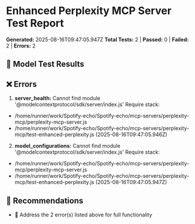 # Enhanced Perplexity MCP Server Test Report

**Generated:** 2025-08-16T09:47:05.947Z
**Total Tests:** 2 | **Passed:** 0 | **Failed:** 2 | **Errors:** 2

## 🤖 Model Test Results

## ❌ Errors

1. **server_health:** Cannot find module '@modelcontextprotocol/sdk/server/index.js'
Require stack:
- /home/runner/work/Spotify-echo/Spotify-echo/mcp-servers/perplexity-mcp/perplexity-mcp-server.js
- /home/runner/work/Spotify-echo/Spotify-echo/mcp-servers/perplexity-mcp/test-enhanced-perplexity.js (2025-08-16T09:47:05.946Z)
2. **model_configurations:** Cannot find module '@modelcontextprotocol/sdk/server/index.js'
Require stack:
- /home/runner/work/Spotify-echo/Spotify-echo/mcp-servers/perplexity-mcp/perplexity-mcp-server.js
- /home/runner/work/Spotify-echo/Spotify-echo/mcp-servers/perplexity-mcp/test-enhanced-perplexity.js (2025-08-16T09:47:05.947Z)

## 🎯 Recommendations

- 🔧 Address the 2 error(s) listed above for full functionality

